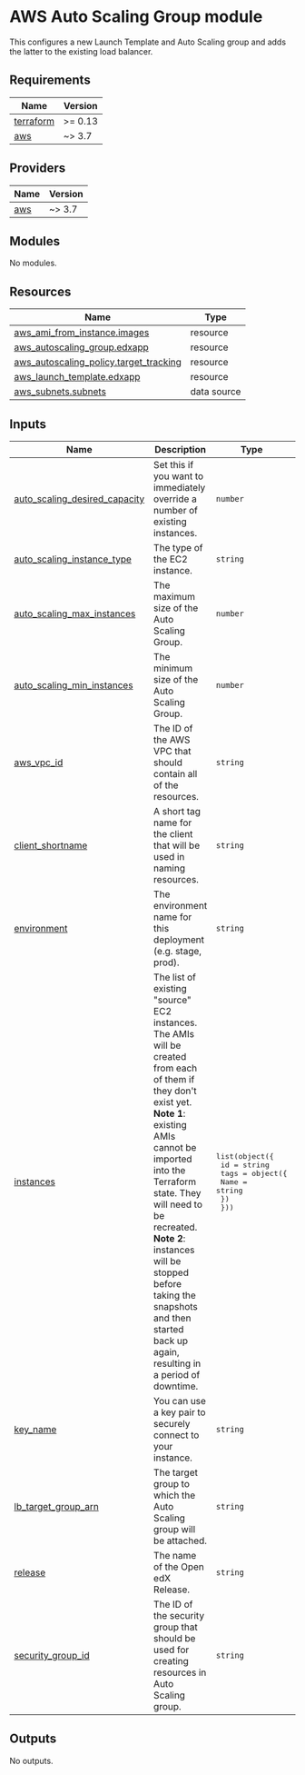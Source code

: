 # AWS Auto Scaling Group module

This configures a new Launch Template and Auto Scaling group and adds the latter to the existing load balancer.

<!-- BEGIN_TF_DOCS -->
## Requirements

| Name | Version |
|------|---------|
| <a name="requirement_terraform"></a> [terraform](#requirement\_terraform) | >= 0.13 |
| <a name="requirement_aws"></a> [aws](#requirement\_aws) | ~> 3.7 |

## Providers

| Name | Version |
|------|---------|
| <a name="provider_aws"></a> [aws](#provider\_aws) | ~> 3.7 |

## Modules

No modules.

## Resources

| Name | Type |
|------|------|
| [aws_ami_from_instance.images](https://registry.terraform.io/providers/hashicorp/aws/latest/docs/resources/ami_from_instance) | resource |
| [aws_autoscaling_group.edxapp](https://registry.terraform.io/providers/hashicorp/aws/latest/docs/resources/autoscaling_group) | resource |
| [aws_autoscaling_policy.target_tracking](https://registry.terraform.io/providers/hashicorp/aws/latest/docs/resources/autoscaling_policy) | resource |
| [aws_launch_template.edxapp](https://registry.terraform.io/providers/hashicorp/aws/latest/docs/resources/launch_template) | resource |
| [aws_subnets.subnets](https://registry.terraform.io/providers/hashicorp/aws/latest/docs/data-sources/subnets) | data source |

## Inputs

| Name | Description | Type | Default | Required |
|------|-------------|------|---------|:--------:|
| <a name="input_auto_scaling_desired_capacity"></a> [auto\_scaling\_desired\_capacity](#input\_auto\_scaling\_desired\_capacity) | Set this if you want to immediately override a number of existing instances. | `number` | `null` | no |
| <a name="input_auto_scaling_instance_type"></a> [auto\_scaling\_instance\_type](#input\_auto\_scaling\_instance\_type) | The type of the EC2 instance. | `string` | `"t3.xlarge"` | no |
| <a name="input_auto_scaling_max_instances"></a> [auto\_scaling\_max\_instances](#input\_auto\_scaling\_max\_instances) | The maximum size of the Auto Scaling Group. | `number` | `4` | no |
| <a name="input_auto_scaling_min_instances"></a> [auto\_scaling\_min\_instances](#input\_auto\_scaling\_min\_instances) | The minimum size of the Auto Scaling Group. | `number` | `2` | no |
| <a name="input_aws_vpc_id"></a> [aws\_vpc\_id](#input\_aws\_vpc\_id) | The ID of the AWS VPC that should contain all of the resources. | `string` | n/a | yes |
| <a name="input_client_shortname"></a> [client\_shortname](#input\_client\_shortname) | A short tag name for the client that will be used in naming resources. | `string` | n/a | yes |
| <a name="input_environment"></a> [environment](#input\_environment) | The environment name for this deployment (e.g. stage, prod). | `string` | n/a | yes |
| <a name="input_instances"></a> [instances](#input\_instances) | The list of existing "source" EC2 instances. The AMIs will be created from each of them if they don't exist yet.<br>**Note 1**: existing AMIs cannot be imported into the Terraform state. They will need to be recreated.<br>**Note 2**: instances will be stopped before taking the snapshots and then started back up again, resulting in a period of downtime. | <pre>list(object({<br>    id   = string<br>    tags = object({<br>      Name = string<br>    })<br>  }))</pre> | n/a | yes |
| <a name="input_key_name"></a> [key\_name](#input\_key\_name) | You can use a key pair to securely connect to your instance. | `string` | `"appserver"` | no |
| <a name="input_lb_target_group_arn"></a> [lb\_target\_group\_arn](#input\_lb\_target\_group\_arn) | The target group to which the Auto Scaling group will be attached. | `string` | n/a | yes |
| <a name="input_release"></a> [release](#input\_release) | The name of the Open edX Release. | `string` | n/a | yes |
| <a name="input_security_group_id"></a> [security\_group\_id](#input\_security\_group\_id) | The ID of the security group that should be used for creating resources in Auto Scaling group. | `string` | n/a | yes |

## Outputs

No outputs.
<!-- END_TF_DOCS -->
